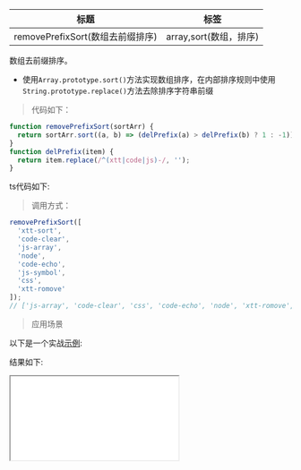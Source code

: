 | 标题                             | 标签                   |
| -------------------------------- | ---------------------- |
| removePrefixSort(数组去前缀排序) | array,sort(数组，排序) |

数组去前缀排序。

- 使用`Array.prototype.sort()`方法实现数组排序，在内部排序规则中使用`String.prototype.replace()`方法去除排序字符串前缀

> 代码如下：

```js
function removePrefixSort(sortArr) {
  return sortArr.sort((a, b) => (delPrefix(a) > delPrefix(b) ? 1 : -1));
}
function delPrefix(item) {
  return item.replace(/^(xtt|code|js)-/, '');
}
```

ts代码如下:

<div class="code-editor" data-url="codes/javascript/ts/remove-prefix-sort.ts" data-language="typescript"></div>

> 调用方式：

```js
removePrefixSort([
  'xtt-sort',
  'code-clear',
  'js-array',
  'node',
  'code-echo',
  'js-symbol',
  'css',
  'xtt-romove'
]);
// ['js-array', 'code-clear', 'css', 'code-echo', 'node', 'xtt-romove', 'xtt-sort', 'js-symbol']
```

> 应用场景

以下是一个实战<a href="codes/javascript/html/remove-prefix-sort.html" target="_blank" rel="noopener noreferrer">示例</a>:

<div class="code-editor" data-url="codes/javascript/html/remove-prefix-sort.html" data-language="html"></div>

结果如下:

<iframe src="codes/javascript/html/remove-prefix-sort.html"></iframe>
